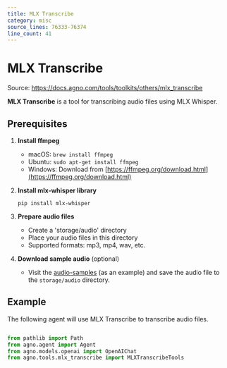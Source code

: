 ```yaml
---
title: MLX Transcribe
category: misc
source_lines: 76333-76374
line_count: 41
---
```


# MLX Transcribe
Source: https://docs.agno.com/tools/toolkits/others/mlx_transcribe



**MLX Transcribe** is a tool for transcribing audio files using MLX Whisper.

## Prerequisites

1. **Install ffmpeg**

   * macOS: `brew install ffmpeg`
   * Ubuntu: `sudo apt-get install ffmpeg`
   * Windows: Download from [https://ffmpeg.org/download.html](https://ffmpeg.org/download.html)

2. **Install mlx-whisper library**

   ```shell
   pip install mlx-whisper
   ```

3. **Prepare audio files**

   * Create a 'storage/audio' directory
   * Place your audio files in this directory
   * Supported formats: mp3, mp4, wav, etc.

4. **Download sample audio** (optional)
   * Visit the [audio-samples](https://audio-samples.github.io/) (as an example) and save the audio file to the `storage/audio` directory.

## Example

The following agent will use MLX Transcribe to transcribe audio files.

```python cookbook/tools/mlx_transcribe_tools.py

from pathlib import Path
from agno.agent import Agent
from agno.models.openai import OpenAIChat
from agno.tools.mlx_transcribe import MLXTranscribeTools

